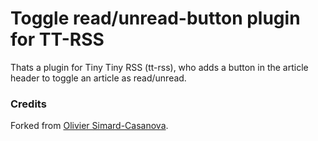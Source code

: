 # Toggle read/unread-button plugin for TT-RSS

Thats a plugin for Tiny Tiny RSS (tt-rss), who adds a button in the article header to toggle an article as read/unread.

### Credits

Forked from [Olivier Simard-Casanova](https://github.com/simardcasanova/ttrss_plugin-toggle_read_unread).
